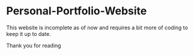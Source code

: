 # Personal-Portfolio-Website

This website is incomplete as of now and requires a bit more of coding to keep it up to date.


Thank you for reading
